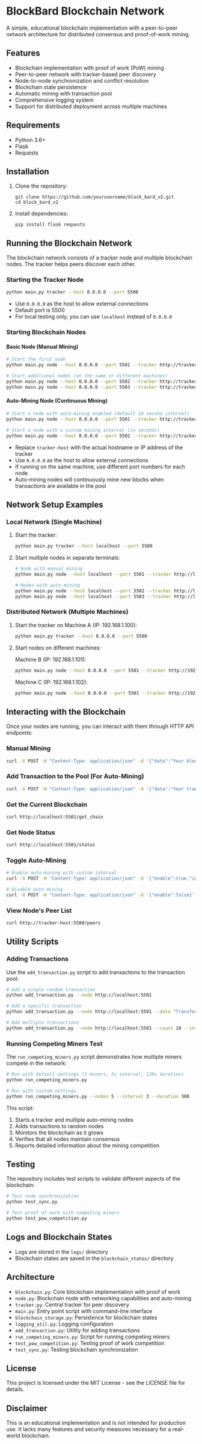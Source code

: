 # BlockBard Blockchain Network

A simple, educational blockchain implementation with a peer-to-peer network architecture for distributed consensus and proof-of-work mining.

## Features

- Blockchain implementation with proof of work (PoW) mining
- Peer-to-peer network with tracker-based peer discovery
- Node-to-node synchronization and conflict resolution
- Blockchain state persistence
- Automatic mining with transaction pool
- Comprehensive logging system
- Support for distributed deployment across multiple machines

## Requirements

- Python 3.6+
- Flask
- Requests

## Installation

1. Clone the repository:
   ```
   git clone https://github.com/yourusername/block_bard_v2.git
   cd block_bard_v2
   ```

2. Install dependencies:
   ```
   pip install flask requests
   ```

## Running the Blockchain Network

The blockchain network consists of a tracker node and multiple blockchain nodes. The tracker helps peers discover each other.

### Starting the Tracker Node

```bash
python main.py tracker --host 0.0.0.0 --port 5500
```

- Use `0.0.0.0` as the host to allow external connections
- Default port is 5500
- For local testing only, you can use `localhost` instead of `0.0.0.0`

### Starting Blockchain Nodes

#### Basic Node (Manual Mining)

```bash
# Start the first node
python main.py node --host 0.0.0.0 --port 5501 --tracker http://tracker-host:5500

# Start additional nodes (on the same or different machines)
python main.py node --host 0.0.0.0 --port 5502 --tracker http://tracker-host:5500
python main.py node --host 0.0.0.0 --port 5503 --tracker http://tracker-host:5500
```

#### Auto-Mining Node (Continuous Mining)

```bash
# Start a node with auto-mining enabled (default 10 second interval)
python main.py node --host 0.0.0.0 --port 5501 --tracker http://tracker-host:5500 --auto-mine

# Start a node with a custom mining interval (in seconds)
python main.py node --host 0.0.0.0 --port 5502 --tracker http://tracker-host:5500 --auto-mine --mine-interval 5
```

- Replace `tracker-host` with the actual hostname or IP address of the tracker
- Use `0.0.0.0` as the host to allow external connections
- If running on the same machine, use different port numbers for each node
- Auto-mining nodes will continuously mine new blocks when transactions are available in the pool

## Network Setup Examples

### Local Network (Single Machine)

1. Start the tracker:
   ```bash
   python main.py tracker --host localhost --port 5500
   ```

2. Start multiple nodes in separate terminals:
   ```bash
   # Node with manual mining
   python main.py node --host localhost --port 5501 --tracker http://localhost:5500
   
   # Nodes with auto-mining
   python main.py node --host localhost --port 5502 --tracker http://localhost:5500 --auto-mine
   python main.py node --host localhost --port 5503 --tracker http://localhost:5500 --auto-mine --mine-interval 3
   ```

### Distributed Network (Multiple Machines)

1. Start the tracker on Machine A (IP: 192.168.1.100):
   ```bash
   python main.py tracker --host 0.0.0.0 --port 5500
   ```

2. Start nodes on different machines:

   Machine B (IP: 192.168.1.101):
   ```bash
   python main.py node --host 0.0.0.0 --port 5501 --tracker http://192.168.1.100:5500 --auto-mine
   ```

   Machine C (IP: 192.168.1.102):
   ```bash
   python main.py node --host 0.0.0.0 --port 5501 --tracker http://192.168.1.100:5500 --auto-mine
   ```

## Interacting with the Blockchain

Once your nodes are running, you can interact with them through HTTP API endpoints:

### Manual Mining

```bash
curl -X POST -H "Content-Type: application/json" -d '{"data":"Your block data here"}' http://localhost:5501/mine
```

### Add Transaction to the Pool (For Auto-Mining)

```bash
curl -X POST -H "Content-Type: application/json" -d '{"data":"Your transaction data here"}' http://localhost:5501/add_transaction
```

### Get the Current Blockchain

```bash
curl http://localhost:5501/get_chain
```

### Get Node Status

```bash
curl http://localhost:5501/status
```

### Toggle Auto-Mining

```bash
# Enable auto-mining with custom interval
curl -X POST -H "Content-Type: application/json" -d '{"enable":true,"interval":5}' http://localhost:5501/auto_mine

# Disable auto-mining
curl -X POST -H "Content-Type: application/json" -d '{"enable":false}' http://localhost:5501/auto_mine
```

### View Node's Peer List

```bash
curl http://tracker-host:5500/peers
```

## Utility Scripts

### Adding Transactions

Use the `add_transaction.py` script to add transactions to the transaction pool:

```bash
# Add a single random transaction
python add_transaction.py --node http://localhost:5501

# Add a specific transaction
python add_transaction.py --node http://localhost:5501 --data "Transfer 5 coins from Alice to Bob"

# Add multiple transactions
python add_transaction.py --node http://localhost:5501 --count 10 --interval 0.5
```

### Running Competing Miners Test

The `run_competing_miners.py` script demonstrates how multiple miners compete in the network:

```bash
# Run with default settings (3 miners, 5s interval, 120s duration)
python run_competing_miners.py

# Run with custom settings
python run_competing_miners.py --nodes 5 --interval 3 --duration 300
```

This script:
1. Starts a tracker and multiple auto-mining nodes
2. Adds transactions to random nodes
3. Monitors the blockchain as it grows
4. Verifies that all nodes maintain consensus
5. Reports detailed information about the mining competition

## Testing

The repository includes test scripts to validate different aspects of the blockchain:

```bash
# Test node synchronization
python test_sync.py

# Test proof of work with competing miners
python test_pow_competition.py
```

## Logs and Blockchain States

- Logs are stored in the `logs/` directory
- Blockchain states are saved in the `blockchain_states/` directory

## Architecture

- `blockchain.py`: Core blockchain implementation with proof of work
- `node.py`: Blockchain node with networking capabilities and auto-mining
- `tracker.py`: Central tracker for peer discovery
- `main.py`: Entry point script with command-line interface
- `blockchain_storage.py`: Persistence for blockchain states
- `logging_util.py`: Logging configuration
- `add_transaction.py`: Utility for adding transactions
- `run_competing_miners.py`: Script for running competing miners
- `test_pow_competition.py`: Testing proof of work competition
- `test_sync.py`: Testing blockchain synchronization

## License

This project is licensed under the MIT License - see the LICENSE file for details.

## Disclaimer

This is an educational implementation and is not intended for production use. It lacks many features and security measures necessary for a real-world blockchain. 